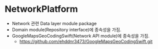 # NetworkPlatform

- Network 관련 Data layer module package
- Domain module(Repository interface)에 종속성을 가짐.
- GoogleMapsGeoCodingSwift(Network API module)에 종속성을 가짐.
  * https://github.com/ehddnr3473/GoogleMapsGeoCodingSwift.git
